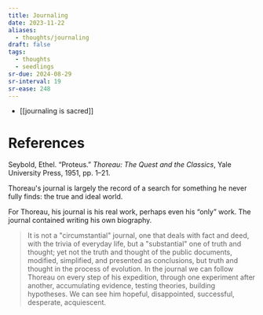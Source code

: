 ```yaml
---
title: Journaling
date: 2023-11-22
aliases:
  - thoughts/journaling
draft: false
tags:
  - thoughts
  - seedlings
sr-due: 2024-08-29
sr-interval: 19
sr-ease: 248
---
```

- [[journaling is sacred]]

# References

Seybold, Ethel. “Proteus.” _Thoreau: The Quest and the Classics_, Yale University Press, 1951, pp. 1–21.

Thoreau's journal is largely the record of a search for something he never fully finds: the true and ideal world.

For Thoreau, his journal is his real work, perhaps even his “only” work. The journal contained writing his own biography.

>It is not a "circumstantial" journal, one that deals with fact and deed, with the trivia of everyday life, but a "substantial" one of truth and thought; yet not the truth and thought of the public documents, modified, simplified, and presented as conclusions, but truth and thought in the process of evolution. In the journal we can follow Thoreau on every step of his expedition, through one experiment after another, accumulating evidence, testing theories, building hypotheses. We can see him hopeful, disappointed, successful, desperate, acquiescent.